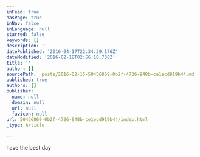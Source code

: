 ```yaml
---
inFeed: true
hasPage: true
inNav: false
inLanguage: null
starred: false
keywords: []
description: ''
datePublished: '2016-04-17T22:34:39.176Z'
dateModified: '2016-02-18T02:56:10.738Z'
title: ''
author: []
sourcePath: _posts/2016-02-15-50456869-0b2f-4726-948b-ce1ecd919b44.md
published: true
authors: []
publisher:
  name: null
  domain: null
  url: null
  favicon: null
url: 50456869-0b2f-4726-948b-ce1ecd919b44/index.html
_type: Article

---
```

have the best day